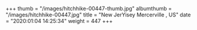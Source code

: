 +++
thumb = "/images/hitchhike-00447-thumb.jpg"
albumthumb = "/images/hitchhike-00447.jpg"
title = "New JerYisey Mercerville , US"
date = "2020:01:04 14:25:34"
weight = 447
+++
